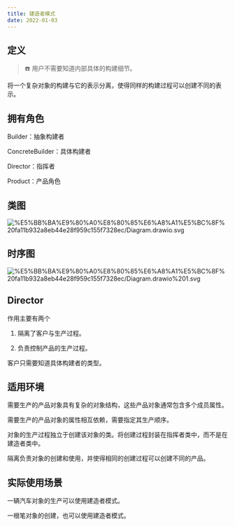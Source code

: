 ```yaml
---
title: 建造者模式
date: 2022-01-03
---
```


## 定义

> ☎️ 用户不需要知道内部具体的构建细节。

将一个复杂对象的构建与它的表示分离，使得同样的构建过程可以创建不同的表示。

## 拥有角色

Builder：抽象构建者

ConcreteBuilder：具体构建者

Director：指挥者

Product：产品角色

## 类图

![%E5%BB%BA%E9%80%A0%E8%80%85%E6%A8%A1%E5%BC%8F%20fa11b932a8eb44e28f959c155f7328ec/Diagram.drawio.svg](https://peierlong-blog.oss-cn-hongkong.aliyuncs.com/uPic/建造者模式.drawio.svg)

## 时序图

![%E5%BB%BA%E9%80%A0%E8%80%85%E6%A8%A1%E5%BC%8F%20fa11b932a8eb44e28f959c155f7328ec/Diagram.drawio%201.svg](https://peierlong-blog.oss-cn-hongkong.aliyuncs.com/uPic/建造者模式%201.svg)

## Director

作用主要有两个

1. 隔离了客户与生产过程。

2. 负责控制产品的生产过程。

客户只需要知道具体构建者的类型。

## 适用环境

需要生产的产品对象具有复杂的对象结构，这些产品对象通常包含多个成员属性。

需要生产的产品对象的属性相互依赖，需要指定其生产顺序。

对象的生产过程独立于创建该对象的类。将创建过程封装在指挥者类中，而不是在建造者类中。

隔离负责对象的创建和使用，并使得相同的创建过程可以创建不同的产品。

## 实际使用场景

一辆汽车对象的生产可以使用建造者模式。

一根笔对象的创建，也可以使用建造者模式。
